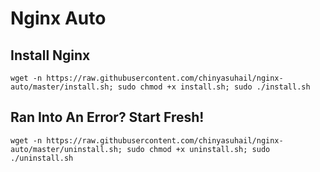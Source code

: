 # Nginx Auto

## Install Nginx

```
wget -n https://raw.githubusercontent.com/chinyasuhail/nginx-auto/master/install.sh; sudo chmod +x install.sh; sudo ./install.sh
```

## Ran Into An Error? Start Fresh!

```
wget -n https://raw.githubusercontent.com/chinyasuhail/nginx-auto/master/uninstall.sh; sudo chmod +x uninstall.sh; sudo ./uninstall.sh
```